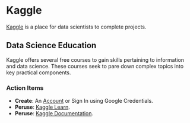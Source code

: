 # Kaggle

[Kaggle](https://www.kaggle.com/) is a place for data scientists to complete projects.


## Data Science Education

Kaggle offers several free courses to gain skills pertaining to information and data science.
These courses seek to pare down complex topics into key practical components.


### Action Items

* __Create__: An [Account](https://www.kaggle.com/) or Sign In using Google Credentials.
* __Peruse__: [Kaggle Learn](https://www.kaggle.com/learn/overview).
* __Peruse__: [Kaggle Documentation](https://www.kaggle.com/docs).
